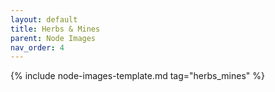```yaml
---
layout: default
title: Herbs & Mines
parent: Node Images
nav_order: 4
---
```


{% include node-images-template.md tag="herbs_mines" %}
